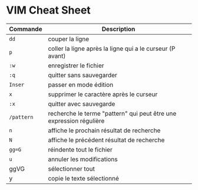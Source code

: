 # VIM Cheat Sheet

Commande | Description
--- | ---
`dd`|couper la ligne
`p`|coller la ligne après la ligne qui a le curseur (P avant)
`:w`|enregistrer le fichier
`:q`|quitter sans sauvegarder
`Inser`|passer en mode édition
`x`|supprimer le caractère après le curseur
`:x`|quitter avec sauvegarde
`/pattern`|recherche le terme "pattern" qui peut être une expression régulière
`n`|affiche le prochain résultat de recherche
`N`|affiche le précédent résultat de recherche
`gg=G`|réindente tout le fichier
`u`|annuler les modifications
ggVG|sélectionner tout
y|copie le texte sélectionné
